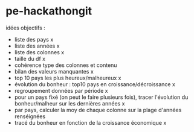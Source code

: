 # pe-hackathongit
idées objectifs :
- liste des pays x
- liste des années x
- liste des colonnes x
- taille du df x
- cohérence type des colonnes et contenu
- bilan des valeurs manquantes x
- top 10 pays les plus heureux/malheureux x
- évolution du bonheur : top10 pays en croissance/décroissance x
- regroupement données par période x
- pour un pays fixé (on peut le faire plusieurs fois), tracer l'évolution du bonheur/malheur sur les dernières années x
- par pays, calculer la moy de chaque colonne sur la plage d'années renséignées
- tracé du bonheur en fonction de la croissance économique x
